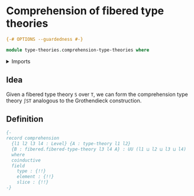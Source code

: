# Comprehension of fibered type theories

```agda
{-# OPTIONS --guardedness #-}

module type-theories.comprehension-type-theories where
```

<details><summary>Imports</summary>

```agda

```

</details>

## Idea

Given a fibered type theory `S` over `T`, we can form the comprehension type
theory `∫ST` analogous to the Grothendieck construction.

## Definition

```agda
{-
record comprehension
  {l1 l2 l3 l4 : Level} {A : type-theory l1 l2}
  {B : fibered.fibered-type-theory l3 l4 A} : UU (l1 ⊔ l2 ⊔ l3 ⊔ l4)
  where
  coinductive
  field
    type : {!!}
    element : {!!}
    slice : {!!}
-}
```
